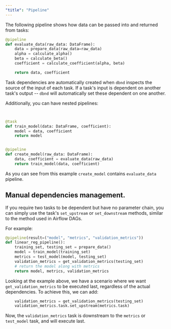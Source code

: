 ```yaml
---
"title": "Pipeline"
---
```

The following pipeline shows how data can be passed into and returned from tasks:

```python
@pipeline
def evaluate_data(raw_data: DataFrame):
    data = prepare_data(raw_data=raw_data)
    alpha = calculate_alpha()
    beta = calculate_beta()
    coefficient = calculate_coefficient(alpha, beta)

    return data, coefficient

```

Task dependencies are automatically created when `dbnd` inspects the source of the input of each task. If a task's input is dependent on another task's output -- `dbnd` will automatically set these dependent on one another.

Additionally, you can have nested pipelines:

```python 


@task
def train_model(data: DataFrame, coefficient):
    model = data, coefficient
    return model


@pipeline
def create_model(raw_data: DataFrame):
    data, coefficient = evaluate_data(raw_data)
    return train_model(data, coefficient)
```
As you can see from this example `create_model` contains `evaluate_data` pipeline.


## Manual dependencies management.
 
If you require two tasks to be dependent but have no parameter chain, you can simply use the task's `set_upstream` or `set_downstream` methods, similar to the method used in Airflow DAGs.

For example:
```python
@pipeline(result=("model", "metrics", "validation_metrics"))
def linear_reg_pipeline():
    training_set, testing_set = prepare_data()
    model = train_model(training_set)
    metrics = test_model(model, testing_set)
    validation_metrics = get_validation_metrics(testing_set)
    # return the model along with metrics
    return model, metrics, validation_metrics
```

Looking at the example above, we have a scenario where we want `get_validation_metrics` to be executed last, regardless of the actual dependencies. To achieve this, we can add:
```python
    validation_metrics = get_validation_metrics(testing_set)
    validation_metrics.task.set_upstream(metrics.task)
```
Now, the `validation_metrics` task is downstream to the `metrics` or `test_model` task, and will execute last.